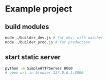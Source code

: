 # Example project

## build modules
```sh
node ./builder_dev.js # for dev, with watcher
node ./builder_prod.js # for production
```

## start static server
```sh
python -m SimpleHTTPServer 8000
# open url in browser 127.0.0.1:8000
```

